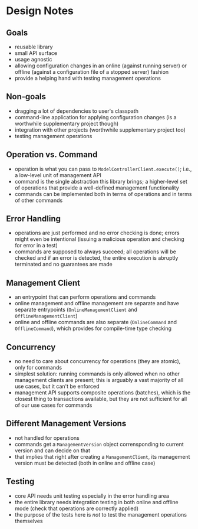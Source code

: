 # Design Notes

## Goals

- reusable library
- small API surface
- usage agnostic
- allowing configuration changes in an online (against running server)
  or offline (against a configuration file of a stopped server) fashion
- provide a helping hand with testing management operations

## Non-goals

- dragging a lot of dependencies to user's classpath
- command-line application for applying configuration changes (is a worthwhile
  supplementary project though)
- integration with other projects (worthwhile supplementary project too)
- testing management operations

## Operation vs. Command

- operation is what you can pass to `ModelControllerClient.execute()`; i.e.,
  a low-level unit of management API
- command is the single abstraction this library brings; a higher-level set
  of operations that provide a well-defined management functionality
- commands can be implemented both in terms of operations and in terms of
  other commands

## Error Handling

- operations are just performed and no error checking is done; errors might
  even be intentional (issuing a malicious operation and checking for error
  in a test)
- commands are supposed to always succeed; all operations will be checked
  and if an error is detected, the entire execution is abruptly terminated and
  no guarantees are made

## Management Client

- an entrypoint that can perform operations and commands
- online management and offline management are separate and have separate
  entrypoints (`OnlineManagementClient` and `OfflineManagementClient`)
- online and offline commands are also separate (`OnlineCommand` and
  `OfflineCommand`), which provides for compile-time type checking

## Concurrency

- no need to care about concurrency for operations (they are atomic),
  only for commands
- simplest solution: running commands is only allowed when no other management
  clients are present; this is arguably a vast majority of all use cases,
  but it can't be enforced
- management API supports composite operations (batches), which is the closest
  thing to transactions available, but they are not sufficient for all of our
  use cases for commands

## Different Management Versions

- not handled for operations
- commands get a `ManagementVersion` object corrensponding to current version
  and can decide on that
- that implies that right after creating a `ManagementClient`, its management
  version must be detected (both in online and offline case)

## Testing

- core API needs unit testing especially in the error handling area
- the entire library needs integration testing in both online and offline mode
  (check that operations are correctly applied)
- the purpose of the tests here is _not_ to test the management operations
  themselves
